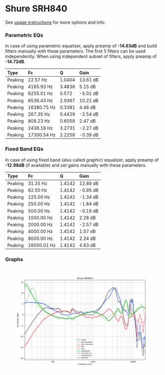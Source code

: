 # Shure SRH840
See [usage instructions](https://github.com/jaakkopasanen/AutoEq#usage) for more options and info.

### Parametric EQs
In case of using parametric equalizer, apply preamp of **-14.63dB** and build filters manually
with these parameters. The first 5 filters can be used independently.
When using independent subset of filters, apply preamp of **-14.72dB**.

| Type    | Fc          |      Q | Gain     |
|:--------|:------------|:-------|:---------|
| Peaking | 22.57 Hz    | 1.0404 | 13.61 dB |
| Peaking | 4165.93 Hz  | 3.4836 | 5.15 dB  |
| Peaking | 6255.01 Hz  | 0.572  | -5.01 dB |
| Peaking | 6536.43 Hz  | 2.9367 | 10.21 dB |
| Peaking | 16380.75 Hz | 0.3381 | 4.46 dB  |
| Peaking | 267.35 Hz   | 0.4429 | -2.54 dB |
| Peaking | 808.23 Hz   | 0.6058 | 2.47 dB  |
| Peaking | 2436.18 Hz  | 3.2731 | -2.27 dB |
| Peaking | 17300.54 Hz | 2.2258 | -0.39 dB |

### Fixed Band EQs
In case of using fixed band (also called graphic) equalizer, apply preamp of **-12.98dB**
(if available) and set gains manually with these parameters.

| Type    | Fc          |      Q | Gain     |
|:--------|:------------|:-------|:---------|
| Peaking | 31.25 Hz    | 1.4142 | 12.89 dB |
| Peaking | 62.50 Hz    | 1.4142 | -0.95 dB |
| Peaking | 125.00 Hz   | 1.4142 | -1.34 dB |
| Peaking | 250.00 Hz   | 1.4142 | -1.84 dB |
| Peaking | 500.00 Hz   | 1.4142 | -0.19 dB |
| Peaking | 1000.00 Hz  | 1.4142 | 2.28 dB  |
| Peaking | 2000.00 Hz  | 1.4142 | -2.57 dB |
| Peaking | 4000.00 Hz  | 1.4142 | 1.57 dB  |
| Peaking | 8000.00 Hz  | 1.4142 | 2.24 dB  |
| Peaking | 16000.01 Hz | 1.4142 | 4.63 dB  |

### Graphs
![](./Shure%20SRH840.png)